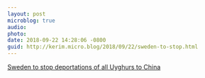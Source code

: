 ```yaml
---
layout: post
microblog: true
audio: 
photo: 
date: 2018-09-22 14:28:06 -0800
guid: http://kerim.micro.blog/2018/09/22/sweden-to-stop.html
---
```

[Sweden to stop deportations of all Uyghurs to China](http://inbeijing.se/bulletin/2018/09/22/sweden-to-stop-deportations-of-all-uyghurs-to-china/)
